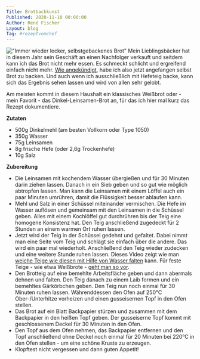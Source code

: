 ```yaml
---
Title: Brotbackkunst
Published: 2020-11-10 00:00:00
Author: René Fischer
Layout: blog
Tag: #rezeptvomchef
---
```

!["Immer wieder lecker, selbstgebackenes Brot"](2020-11-10-17-33-45.jpg)
Mein Lieblingsbäcker hat in diesem Jahr sein Geschäft an einen Nachfolger verkauft und seitdem kann ich das Brot nicht mehr essen. Es schmeckt schlicht und ergreifend einfach nicht mehr. [Wie angekündigt](https://gaehn.org/articles/geniesst-brot-und-bier/), habe ich also jetzt angefangen selbst Brot zu backen. Und auch wenn ich ausschließlich mit Hefeteig backe, kann sich das Ergebnis sehen lassen und wird von allen sehr gelobt.

Am meisten kommt in diesem Haushalt ein klassisches Weißbrot oder - mein Favorit - das Dinkel-Leinsamen-Brot an, für das ich hier mal kurz das Rezept dokumentiere.

**Zutaten**

* 500g Dinkelmehl (am besten Vollkorn oder Type 1050)
* 350g Wasser
* 75g Leinsamen
* 8g frische Hefe (oder 2,6g Trockenhefe)
* 10g Salz

**Zubereitung**

* Die Leinsamen mit kochendem Wasser übergießen und für 30 Minuten darin ziehen lassen. Danach in ein Sieb geben und so gut wie möglich abtropfen lassen. Man kann die Leinsamen mit einem Löffel auch ein paar Minuten umrühren, damit die Flüssigkeit besser ablaufen kann.
* Mehl und Salz in einer Schüssel miteinander vermischen. Die Hefe im Wasser auflösen und gemeinsam mit den Leinsamen in die Schüssel geben. Alles mit einem Kochlöffel gut durchrühren bis der Teig eine homogene Konsistenz hat. Den Teig anschließend zugedeckt für 2 Stunden an einem warmen Ort ruhen lassen.
* Jetzt wird der Teig in der Schüssel gedehnt und gefaltet. Dabei nimmt man eine Seite vom Teig und schlägt sie einfach über die andere. Das wird ein paar mal wiederholt. Anschließend den Teig wieder zudecken und eine weitere Stunde ruhen lassen. Dieses Video zeigt wie man [weiche Teige wie diesen mit Hilfe von Wasser falten](https://www.youtube.com/watch?v=JJVLaR8dgwQ) kann. Für feste Teige - wie etwa Weißbrote - [geht man so vor]( https://www.youtube.com/watch?v=NgluEkfAp5w).
* Den Brotteig auf eine bemehlte Arbeitsfläche geben und dann abermals dehnen und falten. Den Teig danach zu einem Laib formen und ein bemehltes Gärkörbchen geben. Den Teig nun noch einmal für 30 Minuten ruhen lassen. Währenddessen den Ofen auf 250°C Ober-/Unterhitze vorheizen und einen gusseisernen Topf in den Ofen stellen.
* Das Brot auf ein Blatt Backpapier stürzen und zusammen mit dem Backpapier in den heißen Topf geben. Der gusseiserne Topf kommt mit geschlossenem Deckel für 30 Minuten in den Ofen.
* Den Topf aus dem Ofen nehmen, das Backpapier entfernen und den Topf anschließend ohne Deckel noch einmal für 20 Minuten bei 220°C in den Ofen stellen - um eine schöne Kruste zu erzeugen.
* Klopftest  nicht vergessen und dann guten Appetit!
